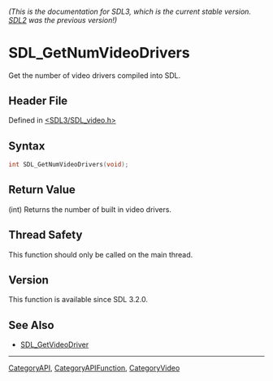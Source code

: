 ###### (This is the documentation for SDL3, which is the current stable version. [SDL2](https://wiki.libsdl.org/SDL2/) was the previous version!)
# SDL_GetNumVideoDrivers

Get the number of video drivers compiled into SDL.

## Header File

Defined in [<SDL3/SDL_video.h>](https://github.com/libsdl-org/SDL/blob/main/include/SDL3/SDL_video.h)

## Syntax

```c
int SDL_GetNumVideoDrivers(void);
```

## Return Value

(int) Returns the number of built in video drivers.

## Thread Safety

This function should only be called on the main thread.

## Version

This function is available since SDL 3.2.0.

## See Also

- [SDL_GetVideoDriver](SDL_GetVideoDriver)

----
[CategoryAPI](CategoryAPI), [CategoryAPIFunction](CategoryAPIFunction), [CategoryVideo](CategoryVideo)

